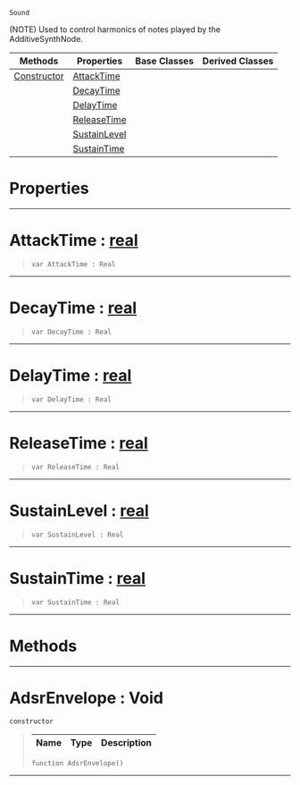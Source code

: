  `Sound`

(NOTE) Used to control harmonics of notes played by the AdditiveSynthNode.

|Methods|Properties|Base Classes|Derived Classes|
|---|---|---|---|
|[Constructor](adsrenvelope.md#adsrenvelope-void)|[AttackTime](adsrenvelope.md#attacktime-zilch-engine-d)| | |
| |[DecayTime](adsrenvelope.md#decaytime-zilch-engine-do)| | |
| |[DelayTime](adsrenvelope.md#delaytime-zilch-engine-do)| | |
| |[ReleaseTime](adsrenvelope.md#releasetime-zilch-engine)| | |
| |[SustainLevel](adsrenvelope.md#sustainlevel-zilch-engine)| | |
| |[SustainTime](adsrenvelope.md#sustaintime-zilch-engine)| | |


 #  Properties


---  
 #  AttackTime : [real](../nada_base_types/real.md)

> 
> ```TS:Nada
> var AttackTime : Real


---  
 #  DecayTime : [real](../nada_base_types/real.md)

> 
> ```TS:Nada
> var DecayTime : Real


---  
 #  DelayTime : [real](../nada_base_types/real.md)

> 
> ```TS:Nada
> var DelayTime : Real


---  
 #  ReleaseTime : [real](../nada_base_types/real.md)

> 
> ```TS:Nada
> var ReleaseTime : Real


---  
 #  SustainLevel : [real](../nada_base_types/real.md)

> 
> ```TS:Nada
> var SustainLevel : Real


---  
 #  SustainTime : [real](../nada_base_types/real.md)

> 
> ```TS:Nada
> var SustainTime : Real


---  
 #  Methods


---  
 #  AdsrEnvelope : Void

 `constructor`

> 
> |Name|Type|Description|
> |---|---|---|
> ```TS:Nada
> function AdsrEnvelope()
> ``` 


---  
 

 